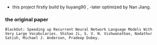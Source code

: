 - this project firstly build by liuyang90 , 
-later optimized by Nan Jiang.

### the original paper
`BlackOut: Speeding up Recurrent Neural Network Language Models With Very Large Vocabularies. Shihao Ji, S. V. N. Vishwanathan, Nadathur Satish, Michael J. Anderson, Pradeep Dubey.`

